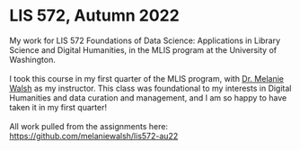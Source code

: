 # LIS 572, Autumn 2022
My work for LIS 572 Foundations of Data Science: Applications in Library Science and Digital Humanities, in the MLIS program at the University of Washington.
<br><br>
I took this course in my first quarter of the MLIS program, with [Dr. Melanie Walsh](https://melaniewalsh.org/) as my instructor. This class was foundational to my interests in Digital Humanities and data curation and management, and I am so happy to have taken it in my first quarter!
<br><br>
All work pulled from the assignments here: https://github.com/melaniewalsh/lis572-au22

